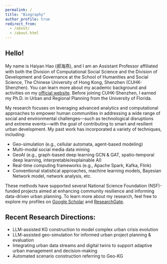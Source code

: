 ```yaml
---
permalink: /
title: "Biography"
author_profile: true
redirect_from: 
  - /about/
  - /about.html
---
```


Hello! 
--------
My name is Haiyan Hao (郝海燕), and I am an Assistant Professor affiliated with both the Division of Computational Social Science and the Division of Development and Governance at the School of Humanities and Social Science, The Chinese University of Hong Kong, Shenzhen (CUHK-Shenzhen).
You can learn more about my academic background and activities on my [official website](https://myweb.cuhk.edu.cn/haohaiyan). Before joining CUHK-Shenzhen, I earned my Ph.D. in Urban and Regional Planning from the University of Florida.

My research focuses on leveraging advanced analytics and computational approaches to empower human communities in addressing a wide range of social and environmental challenges—such as technological disruptions and extreme events—with the goal of contributing to smart and resilient urban development. My past work has incorporated a variety of techniques, including:
- Geo-simulation (e.g., cellular automata, agent-based modeling)
- Multi-modal social media data mining
- GeoAI (e.g., graph-based deep learning GCN & GAT, spatio-temporal deep learning, interpretable/explainable AI)
- Real-time computing frameworks (e.g., Apache Spark, Kafka, Flink)
- Conventional statistical approaches, machine learning models, Bayesian Network model, network analysis, etc.

These methods have supported several National Science Foundation (NSF)-funded projects aimed at enhancing community resilience and informing data-driven urban planning. To learn more about my research, feel free to explore my profiles on [Google Scholar](https://scholar.google.com/citations?user=G2_Cs-cAAAAJ&hl=en&oi=ao) and [ResearchGate](https://www.researchgate.net/profile/Haiyan-Hao-2?ev=hdr_xprf).

Recent Research Directions:
--------
- LLM-assisted KG construction to model complex urban crisis evolution
- LLM-assisted geo-simulation for informed urban project planning & evaluation
- Integrating urban data streams and digital twins to support adaptive urban management and decision-making
- Automated scenario construction referring to Geo-KG
